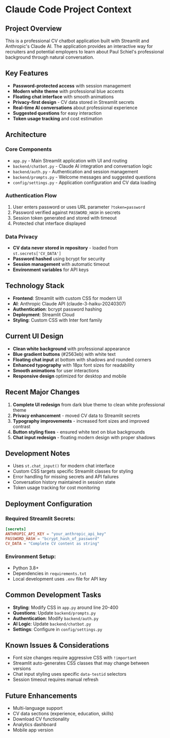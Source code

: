 # Claude Code Project Context

## Project Overview
This is a professional CV chatbot application built with Streamlit and Anthropic's Claude AI. The application provides an interactive way for recruiters and potential employers to learn about Paul Schiel's professional background through natural conversation.

## Key Features
- **Password-protected access** with session management
- **Modern white theme** with professional blue accents
- **Floating chat interface** with smooth animations
- **Privacy-first design** - CV data stored in Streamlit secrets
- **Real-time AI conversations** about professional experience
- **Suggested questions** for easy interaction
- **Token usage tracking** and cost estimation

## Architecture

### Core Components
- `app.py` - Main Streamlit application with UI and routing
- `backend/chatbot.py` - Claude AI integration and conversation logic
- `backend/auth.py` - Authentication and session management
- `backend/prompts.py` - Welcome messages and suggested questions
- `config/settings.py` - Application configuration and CV data loading

### Authentication Flow
1. User enters password or uses URL parameter `?token=password`
2. Password verified against `PASSWORD_HASH` in secrets
3. Session token generated and stored with timeout
4. Protected chat interface displayed

### Data Privacy
- **CV data never stored in repository** - loaded from `st.secrets['CV_DATA']`
- **Password hashed** using bcrypt for security
- **Session management** with automatic timeout
- **Environment variables** for API keys

## Technology Stack
- **Frontend**: Streamlit with custom CSS for modern UI
- **AI**: Anthropic Claude API (claude-3-haiku-20240307)
- **Authentication**: bcrypt password hashing
- **Deployment**: Streamlit Cloud
- **Styling**: Custom CSS with Inter font family

## Current UI Design
- **Clean white background** with professional appearance
- **Blue gradient buttons** (#2563eb) with white text
- **Floating chat input** at bottom with shadows and rounded corners
- **Enhanced typography** with 18px font sizes for readability
- **Smooth animations** for user interactions
- **Responsive design** optimized for desktop and mobile

## Recent Major Changes
1. **Complete UI redesign** from dark blue theme to clean white professional theme
2. **Privacy enhancement** - moved CV data to Streamlit secrets
3. **Typography improvements** - increased font sizes and improved contrast
4. **Button styling fixes** - ensured white text on blue backgrounds
5. **Chat input redesign** - floating modern design with proper shadows

## Development Notes
- Uses `st.chat_input()` for modern chat interface
- Custom CSS targets specific Streamlit classes for styling
- Error handling for missing secrets and API failures
- Conversation history maintained in session state
- Token usage tracking for cost monitoring

## Deployment Configuration
### Required Streamlit Secrets:
```toml
[secrets]
ANTHROPIC_API_KEY = "your_anthropic_api_key"
PASSWORD_HASH = "bcrypt_hash_of_password" 
CV_DATA = "Complete CV content as string"
```

### Environment Setup:
- Python 3.8+
- Dependencies in `requirements.txt`
- Local development uses `.env` file for API key

## Common Development Tasks
- **Styling**: Modify CSS in `app.py` around line 20-400
- **Questions**: Update `backend/prompts.py` 
- **Authentication**: Modify `backend/auth.py`
- **AI Logic**: Update `backend/chatbot.py`
- **Settings**: Configure in `config/settings.py`

## Known Issues & Considerations
- Font size changes require aggressive CSS with `!important`
- Streamlit auto-generates CSS classes that may change between versions
- Chat input styling uses specific `data-testid` selectors
- Session timeout requires manual refresh

## Future Enhancements
- Multi-language support
- CV data sections (experience, education, skills)
- Download CV functionality
- Analytics dashboard
- Mobile app version